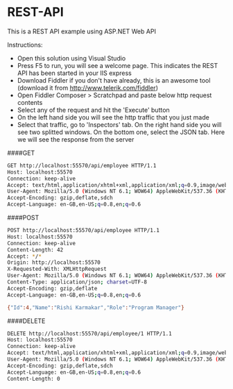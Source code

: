 REST-API
========

This is a REST API example using ASP.NET Web API

Instructions:
- Open this solution using Visual Studio
- Press F5 to run, you will see a welcome page. This indicates the REST API has been started in your IIS express
- Download Fiddler if you don't have already, this is an awesome tool (download it from http://www.telerik.com/fiddler)
- Open Fiddler Composer > Scratchpad and paste below http request contents
- Select any of the request and hit the 'Execute' button
- On the left hand side you will see the http traffic that you just made
- Select that traffic, go to 'Inspectors' tab. On the right hand side you will see two splitted windows. On the bottom one, select the JSON tab. Here we will see the response from the server


####GET

```sh
GET http://localhost:55570/api/employee HTTP/1.1
Host: localhost:55570
Connection: keep-alive
Accept: text/html,application/xhtml+xml,application/xml;q=0.9,image/webp,*/*;q=0.8
User-Agent: Mozilla/5.0 (Windows NT 6.1; WOW64) AppleWebKit/537.36 (KHTML, like Gecko) Chrome/38.0.2125.111 Safari/537.36
Accept-Encoding: gzip,deflate,sdch
Accept-Language: en-GB,en-US;q=0.8,en;q=0.6
```

####POST

```sh
POST http://localhost:55570/api/employee HTTP/1.1
Host: localhost:55570
Connection: keep-alive
Content-Length: 42
Accept: */*
Origin: http://localhost:55570
X-Requested-With: XMLHttpRequest
User-Agent: Mozilla/5.0 (Windows NT 6.1; WOW64) AppleWebKit/537.36 (KHTML, like Gecko) Chrome/38.0.2125.111 Safari/537.36
Content-Type: application/json; charset=UTF-8
Accept-Encoding: gzip,deflate
Accept-Language: en-GB,en-US;q=0.8,en;q=0.6

{"Id":4,"Name":"Rishi Karmakar","Role":"Program Manager"}
```

####DELETE

```sh
DELETE http://localhost:55570/api/employee/1 HTTP/1.1
Host: localhost:55570
Connection: keep-alive
Accept: text/html,application/xhtml+xml,application/xml;q=0.9,image/webp,*/*;q=0.8
User-Agent: Mozilla/5.0 (Windows NT 6.1; WOW64) AppleWebKit/537.36 (KHTML, like Gecko) Chrome/38.0.2125.111 Safari/537.36
Accept-Encoding: gzip,deflate,sdch
Accept-Language: en-GB,en-US;q=0.8,en;q=0.6
Content-Length: 0
```
